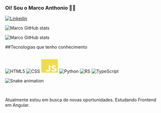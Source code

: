 ### Oi! Sou o Marco Anthonio 🤙🏽

[![Linkedin](	https://img.shields.io/badge/LinkedIn-0077B5?style=for-the-badge&logo=linkedin&logoColor=white)](https://www.linkedin.com/in/marco-anthonio-d-p-machado-003770190/)

![Marco GitHub stats](https://github-readme-stats.vercel.app/api?username=M4RC023&show_icons=true&theme=tokyonight)

![Marco GitHub stats](https://github-readme-stats.vercel.app/api/top-langs/?username=M4RC023&theme=tokyonight)

##Tecnologias que tenho conhecimento 

<div style ="display: inline_block" ><br/> 
 
  <img aling="center" alt="HTML5" height="55" width="65" src="https://cdn.jsdelivr.net/gh/devicons/devicon/icons/html5/html5-original-wordmark.svg"> 
  <img aling="center" alt="CSS"  height="55" width="65" src="https://cdn.jsdelivr.net/gh/devicons/devicon/icons/css3/css3-original-wordmark.svg"> 
  <img aling="center" alt="JS" height="45" width="55" src="https://raw.githubusercontent.com/devicons/devicon/master/icons/javascript/javascript-plain.svg"> 
  <img aling="center" alt="Python" height="50" width="60" src="https://cdn.jsdelivr.net/gh/devicons/devicon/icons/python/python-original-wordmark.svg"> 
  <img aling="center" alt="RS" height="50" width="60" src="https://cdn.jsdelivr.net/gh/devicons/devicon/icons/rstudio/rstudio-original.svg"> 
  <img aling="center" alt="TypeScript" height="50" width="60" src="https://cdn.jsdelivr.net/gh/devicons/devicon/icons/typescript/typescript-original.svg"> 
 
           
          
  
  ![Snake animation](https://github.com/M4RC023/M4RC023/blob/output/github-contribution-grid-snake.svg)
</div><br/> 

Atualmente estou em busca de novas oportunidades. 
Estudando Frontend em Angular.
